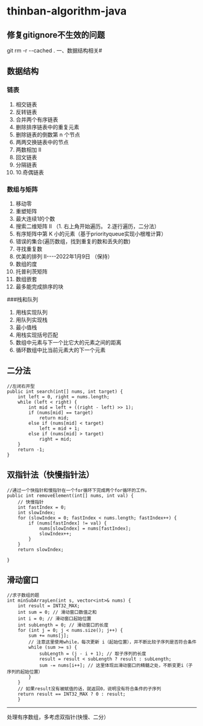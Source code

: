 # thinban-algorithm-java

## 修复gitignore不生效的问题

git rm -r --cached . 一、数据结构相关#

## 数据结构
### 链表
1. 相交链表
2. 反转链表
3. 合并两个有序链表
4. 删除排序链表中的重复元素
5. 删除链表的倒数第 n 个节点
6. 两两交换链表中的节点
7. 两数相加 II
8. 回文链表
9. 分隔链表 
10. 10.奇偶链表

### 数组与矩阵
1. 移动零
2. 重塑矩阵
3. 最大连续1的个数
4. 搜索二维矩阵 II （1. 右上角开始遍历。 2.逐行遍历，二分法）
5. 有序矩阵中第 K 小的元素（基于priorityqueue实现小根堆计算）
6. 错误的集合(遍历数组，找到重复的数和丢失的数)
7. 寻找重复数
8. 优美的排列 II----2022年1月9日 （保持）
9. 数组的度
10. 托普利茨矩阵
11. 数组嵌套
12. 最多能完成排序的块

###栈和队列
1. 用栈实现队列
2. 用队列实现栈
3. 最小值栈
4. 用栈实现括号匹配
5. 数组中元素与下一个比它大的元素之间的距离
6. 循环数组中比当前元素大的下一个元素
## 二分法
```
//左闭右开型
public int search(int[] nums, int target) {
	int left = 0, right = nums.length;
	while (left < right) {
		int mid = left + ((right - left) >> 1);
		if (nums[mid] == target)
			return mid;
		else if (nums[mid] < target)
			left = mid + 1;
		else if (nums[mid] > target)
			right = mid;
	}
	return -1;
}
```

## 双指针法（快慢指针法）
```
//通过一个快指针和慢指针在一个for循环下完成两个for循环的工作。
public int removeElement(int[] nums, int val) {
	// 快慢指针
	int fastIndex = 0;
	int slowIndex;
	for (slowIndex = 0; fastIndex < nums.length; fastIndex++) {
		if (nums[fastIndex] != val) {
			nums[slowIndex] = nums[fastIndex];
			slowIndex++;
		}
	}
	return slowIndex;

}

```

## 滑动窗口

```
//求子数组的题
int minSubArrayLen(int s, vector<int>& nums) {
	int result = INT32_MAX;
	int sum = 0; // 滑动窗口数值之和
	int i = 0; // 滑动窗口起始位置
	int subLength = 0; // 滑动窗口的长度
	for (int j = 0; j < nums.size(); j++) {
		sum += nums[j];
		// 注意这里使用while，每次更新 i（起始位置），并不断比较子序列是否符合条件
		while (sum >= s) {
			subLength = (j - i + 1); // 取子序列的长度
			result = result < subLength ? result : subLength;
			sum -= nums[i++]; // 这里体现出滑动窗口的精髓之处，不断变更i（子序列的起始位置）
		}
	}
	// 如果result没有被赋值的话，就返回0，说明没有符合条件的子序列
	return result == INT32_MAX ? 0 : result;
    }
```


-------------------------------------
处理有序数组，多考虑双指针(快慢、二分）
